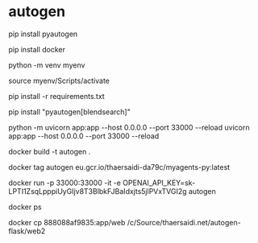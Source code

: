 # autogen

pip install pyautogen

pip install docker


python -m venv myenv

source myenv/Scripts/activate

pip install -r requirements.txt

pip install "pyautogen[blendsearch]"


python -m uvicorn app:app --host 0.0.0.0 --port 33000 --reload
uvicorn app:app --host 0.0.0.0 --port 33000 --reload


docker build -t autogen . 

docker tag autogen eu.gcr.io/thaersaidi-da79c/myagents-py:latest

docker run -p 33000:33000 -it -e OPENAI_API_KEY=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 autogen

docker ps

docker cp 888088af9835:app/web /c/Source/thaersaidi.net/autogen-flask/web2
